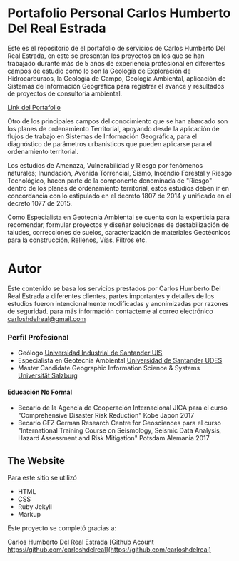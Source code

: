 # Portafolio Personal Carlos Humberto Del Real Estrada 

Este es el repositorio de el portafolio de servicios de Carlos Humberto Del Real Estrada, en este se presentan los proyectos en los que se han trabajado durante más de 5 años de experiencia profesional en diferentes campos de estudio como lo son la Geología de Exploración de Hidrocarburaos, la Geología de Campo, Geología Ambiental, aplicación de Sistemas de Información Geográfica para registrar el avance y resultados de proyectos de consultoría ambiental.

[Link del Portafolio](https://carloshdelreal.github.io/portafolio/)

Otro de los principales campos del conocimiento que se han abarcado son los planes de ordenamiento Territorial, apoyando desde la aplicación de flujos de trabajo en Sistemas de Información Geográfica, para el diagnóstico de parámetros urbanisticos que pueden aplicarse para el ordenamiento territorial.

Los estudios de Amenaza, Vulnerabilidad y Riesgo por fenómenos naturales; Inundación, Avenida Torrencial, Sismo, Incendio Forestal y Riesgo Tecnológico, hacen parte de la componente denominada de "Riesgo" dentro de los planes de ordenamiento territorial, estos estudios deben ir en concordancia con lo estipulado en el decreto 1807 de 2014 y unificado en el decreto 1077 de 2015.

Como Especialista en Geotecnia Ambiental se cuenta con la experticia para recomendar, formular proyectos y diseñar soluciones de destabilización de taludes, correcciones de suelos, caracterización de materiales Geotécnicos para la construcción, Rellenos, Vías, Filtros etc.

# Autor

Este contenido se basa los servicios prestados por Carlos Humberto Del Real Estrada a diferentes clientes, partes importantes y detalles de los estudios fueron intencionalmente modificadas y anonimizadas por razones de seguridad. para más información contacteme al correo electrónico carloshdelreal@gmail.com

### Perfil Profesional

* Geólogo [Universidad Industrial de Santander UIS](https://www.uis.edu.co)
* Especialista en Geotecnia Ambiental [Universidad de Santander UDES](https://www.udes.edu.co/)
* Master Candidate Geographic Information Science & Systems [Universität Salzburg](https://www.uni-salzburg.at)

#### Educación No Formal

* Becario de la Agencia de Cooperación Internacional JICA para el curso "Comprehensive Disaster Risk Reduction" Kobe Japón 2017
* Becario GFZ German Research Centre for Geosciences para el curso "International Training Course on Seismology, Seismic Data Analysis, Hazard Assessment and Risk Mitigation" Potsdam Alemania 2017

## The Website

Para este sitio se utilizó
* HTML
* CSS
* Ruby Jekyll
* Markup

Este proyecto se completó gracias a:

Carlos Humberto Del Real Estrada [Github Acount https://github.com/carloshdelreal](https://github.com/carloshdelreal)
